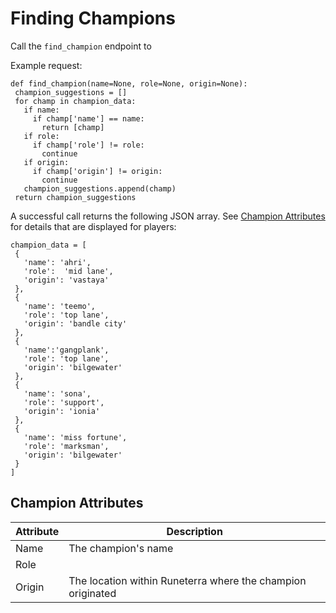   
# Finding Champions

Call the `find_champion` endpoint to 

Example request:

```
def find_champion(name=None, role=None, origin=None):
 champion_suggestions = []
 for champ in champion_data:
   if name:
     if champ['name'] == name:
       return [champ]
   if role:
     if champ['role'] != role:
       continue
   if origin:
     if champ['origin'] != origin:
       continue
   champion_suggestions.append(champ)
 return champion_suggestions
```

A successful call returns the following JSON array. See [Champion Attributes](#champion-attributes) for details that are displayed for players:

```
champion_data = [
 {
   'name': 'ahri',
   'role':  'mid lane',
   'origin': 'vastaya'
 },
 {
   'name': 'teemo',
   'role': 'top lane',
   'origin': 'bandle city'
 },
 {
   'name':'gangplank',
   'role': 'top lane',
   'origin': 'bilgewater'
 },
 {
   'name': 'sona',
   'role': 'support',
   'origin': 'ionia'
 },
 {
   'name': 'miss fortune',
   'role': 'marksman',
   'origin': 'bilgewater'
 }
]
```

## Champion Attributes
| Attribute | Description | 
| --------- | ----------- |
| Name | The champion's name |
| Role | |
| Origin | The location within Runeterra where the champion originated |